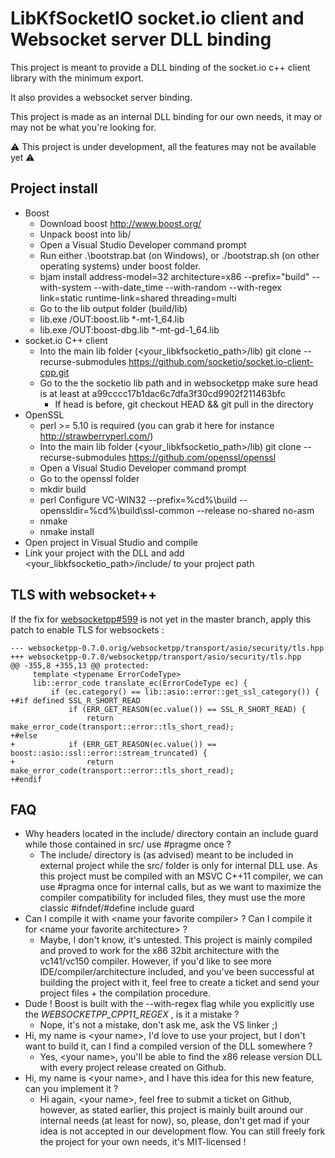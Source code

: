 # LibKfSocketIO socket.io client and Websocket server DLL binding

This project is meant to provide a DLL binding of the socket.io c++ client library with the minimum export.

It also provides a websocket server binding.

This project is made as an internal DLL binding for our own needs, it may or may not be what you're looking for.

⚠️ This project is under development, all the features may not be available yet ⚠️

## Project install

* Boost
    * Download boost http://www.boost.org/
    * Unpack boost into lib/
    * Open a Visual Studio Developer command prompt
    * Run either .\bootstrap.bat (on Windows), or ./bootstrap.sh (on other operating systems) under boost folder.
    * bjam install address-model=32 architecture=x86 --prefix="build" --with-system --with-date_time --with-random --with-regex link=static runtime-link=shared threading=multi
    * Go to the lib output folder (build/lib)
    * lib.exe /OUT:boost.lib *-mt-1_64.lib
    * lib.exe /OUT:boost-dbg.lib *-mt-gd-1_64.lib
* socket.io C++ client
    * Into the main lib folder (<your_libkfsocketio_path>/lib) git clone --recurse-submodules https://github.com/socketio/socket.io-client-cpp.git
    * Go to the the socketio lib path and in websocketpp make sure head is at least at a99cccc17b1dac6c7dfa3f30cd9902f211463bfc
        * If head is before, git checkout HEAD && git pull in the directory
* OpenSSL
    * perl >= 5.10 is required (you can grab it here for instance http://strawberryperl.com/)
    * Into the main lib folder (<your_libkfsocketio_path>/lib) git clone --recurse-submodules https://github.com/openssl/openssl
    * Open a Visual Studio Developer command prompt
    * Go to the openssl folder
    * mkdir build
    * perl Configure VC-WIN32 --prefix=%cd%\build --openssldir=%cd%\build\ssl-common --release no-shared no-asm
    * nmake 
    * nmake install
* Open project in Visual Studio and compile
* Link your project with the DLL and add <your_libkfsocketio_path>/include/ to your project path

## TLS with websocket++

If the fix for [websocketpp#599](https://github.com/zaphoyd/websocketpp/issues/599) is not yet in the master branch, apply this patch to enable TLS for websockets :

```
--- websocketpp-0.7.0.orig/websocketpp/transport/asio/security/tls.hpp
+++ websocketpp-0.7.0/websocketpp/transport/asio/security/tls.hpp
@@ -355,8 +355,13 @@ protected:
     template <typename ErrorCodeType>
     lib::error_code translate_ec(ErrorCodeType ec) {
         if (ec.category() == lib::asio::error::get_ssl_category()) {
+#if defined SSL_R_SHORT_READ
             if (ERR_GET_REASON(ec.value()) == SSL_R_SHORT_READ) {
                 return make_error_code(transport::error::tls_short_read);
+#else
+            if (ERR_GET_REASON(ec.value()) == boost::asio::ssl::error::stream_truncated) {
+                return make_error_code(transport::error::tls_short_read);
+#endif
```

## FAQ

* Why headers located in the include/ directory contain an include guard while those contained in src/ use #pragme once ?
    * The include/ directory is (as advised) meant to be included in external project while the src/ folder is only for internal DLL use. As this project must be compiled with an MSVC C++11 compiler, we can use #pragma once for internal calls, but as we want to maximize the compiler compatibility for included files, they must use the more classic #ifndef/#define include guard
* Can I compile it with \<name your favorite compiler> ? Can I compile it for \<name your favorite architecture> ?
    * Maybe, I don't know, it's untested. This project is mainly compiled and proved to work for the x86 32bit architecture with the vc141/vc150 compiler. However, if you'd like to see more IDE/compiler/architecture included, and you've been successful at building the project with it, feel free to create a ticket and send your project files + the compilation procedure.
* Dude ! Boost is built with the --with-regex flag while you explicitly use the _WEBSOCKETPP_CPP11_REGEX_ , is it a mistake ?
    * Nope, it's not a mistake, don't ask me, ask the VS linker ;)
* Hi, my name is \<your name>, I'd love to use your project, but I don't want to build it, can I find a compiled version of the DLL somewhere ?
    * Yes, \<your name>, you'll be able to find the x86 release version DLL with every project release created on Github.
* Hi, my name is \<your name>, and I have this idea for this new feature, can you implement it ?
    * Hi again, \<your name>, feel free to submit a ticket on Github, however, as stated earlier, this project is mainly built around our internal needs (at least for now), so, please, don't get mad if your idea is not accepted in our development flow. You can still freely fork the project for your own needs, it's MIT-licensed !
    
